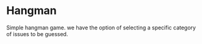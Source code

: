 # Hangman

Simple hangman game. we have the option of selecting a specific category of issues to be guessed.
 

